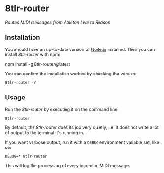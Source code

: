 # 8tlr-router

_Routes MIDI messages from Ableton Live to Reason_

## Installation

You should have an up-to-date version of [Node.js](https://nodejs.org/)
installed. Then you can install _8tlr-router_ with npm:

npm install -g 8tlr-router@latest

You can confirm the installation worked by checking the version:

```
8tlr-router -V
```

## Usage

Run the _8tlr-router_ by executing it on the command line:

```
8tlr-router
```

By default, the _8tlr-router_ does its job very quietly, i.e. it does not write
a lot of output to the terminal it's running in.

If you want verbose output, run it with a `DEBUG` environment variable set, like
so:

```
DEBUG=* 8tlr-router
```

This will log the processing of every incoming MIDI message.
